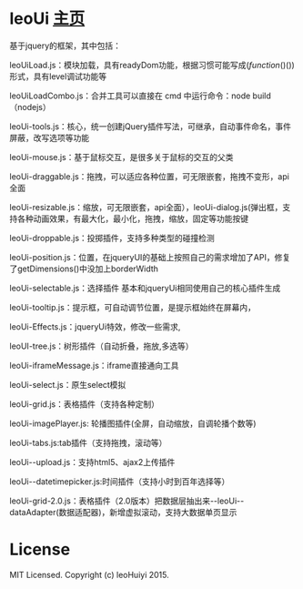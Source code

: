leoUi  [主页](http://leohuiyi.github.io/leoUi/)
=====
基于jquery的框架，其中包括：

leoUiLoad.js：模块加载，具有readyDom功能，根据习惯可能写成$(function($)())形式，具有level调试功能等

leoUiLoadCombo.js：合并工具可以直接在 cmd 中运行命令：node build（nodejs）

leoUi-tools.js：核心，统一创建jQuery插件写法，可继承，自动事件命名，事件屏蔽，改写选项等功能

leoUi-mouse.js：基于鼠标交互，是很多关于鼠标的交互的父类

leoUi-draggable.js：拖拽，可以适应各种位置，可无限嵌套，拖拽不变形，api全面

leoUi-resizable.js：缩放，可无限嵌套，api全面），leoUi-dialog.js(弹出框，支持各种动画效果，有最大化，最小化，拖拽，缩放，固定等功能按键

leoUi-droppable.js：投掷插件，支持多种类型的碰撞检测

leoUi-position.js：位置，在jqueryUI的基础上按照自己的需求增加了API，修复了getDimensions()中没加上borderWidth

leoUi-selectable.js：选择插件 基本和jqueryUi相同使用自己的核心插件生成

leoUi-tooltip.js：提示框，可自动调节位置，是提示框始终在屏幕内，

leoUi-Effects.js：jqueryUi特效，修改一些需求,

leoUI-tree.js：树形插件（自动折叠，拖放,多选等）

leoUi-iframeMessage.js：iframe直接通向工具

leoUi-select.js：原生select模拟

leoUi-grid.js：表格插件（支持各种定制）

leoUi-imagePlayer.js: 轮播图插件(全屏，自动缩放，自调轮播个数等)

leoUi-tabs.js:tab插件（支持拖拽，滚动等）

leoUi--upload.js：支持html5、ajax2上传插件

leoUi--datetimepicker.js:时间插件（支持小时到百年选择等）

leoUi-grid-2.0.js：表格插件（2.0版本）把数据层抽出来--leoUi--dataAdapter(数据适配器)，新增虚拟滚动，支持大数据单页显示



# License

MIT Licensed. Copyright (c) leoHuiyi 2015.
